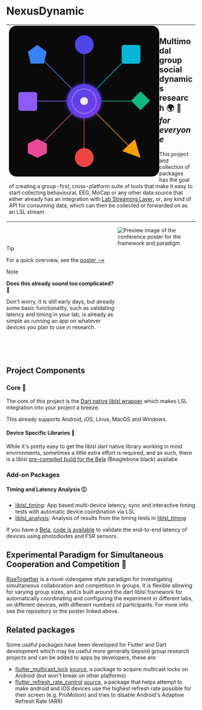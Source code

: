 # NexusDynamic


<table vspace="50" style="width: 100%; border: none;" cellspacing="0" cellpadding="0" border="0">
  <tr>
    <td colspan="2" valign="middle">
      <img align="left" src="../nexusdynamic.svg" title="NexusDynamic" alt="NexusDynamic logo showing a central slowly pulsing circular node with spokes connecting to surrounding nodes that have different shapes (circles, squares, triangles, hexagon, etc)" width="400" height="400" />
      <h2><strong>Multimodal group social dynamics research</strong> 🌍 🌟<br/><em>for everyone </em></h2>
      <p>This project and collection of packages has the goal of creating a group-first, cross-platform suite of tools that make it easy to start collecting behavioural, EEG, MoCap or any other data source that either already has an integration with <a href="https://labstreaminglayer.org/">Lab Streaming Layer</a>, or, any kind of API for consuming data, which can then be collected or forwarded on as an LSL stream.</p>
  </td>
</table>



<a href="https://github.com/NexusDynamic/.github/blob/main/profile/FINAL-Coop_comp_paradigm-A0Poster_reduced.pdf">
  <img width="208" height="293" alt="Preview image of the conference poster for the framework and paradigm" src="https://github.com/user-attachments/assets/130362be-863d-4655-b559-7cd3ddad833f" align="right" />
</a>

<br/><br/>

> [!TIP]
> For a quick overview, see the <a href="https://github.com/NexusDynamic/.github/blob/main/profile/FINAL-Coop_comp_paradigm-A0Poster_reduced.pdf">poster &mdash;&mdash;&gt;</a>

> [!NOTE]
> **Does this already sound too complicated?** 🥴
> 
> Don't worry, it is still early days, but already some basic functionality, such as validating latency and timing in your lab, is already as simple as running an app on whatever devices you plan to use in research.

<br/><br/><br/>

## Project Components

### Core 🍎

The core of this project is the [Dart native liblsl wrapper](https://github.com/NexusDynamic/liblsl.dart/tree/main/packages/liblsl) which makes LSL integration into your project a breeze.

This already supports Android, iOS, Linux, MacOS and Windows.

#### Device Specific Libraries 📱

While it's pretty easy to get the liblsl dart native library working in most environments, sometimes a little extra effort is required, and as such, there is a liblsl [pre-compiled build for the Bela](https://github.com/NexusDynamic/Bela-liblsl) (Beaglebone black) availabe

### Add-on Packages

#### Timing and Latency Analysis 🕦


- [liblsl_timing](https://github.com/NexusDynamic/liblsl.dart/tree/main/packages/liblsl_timing): App based multi-device latency, sync and interactive timing tests with automatic device coordination via LSL
- [liblsl_analysis](https://github.com/NexusDynamic/liblsl.dart/tree/main/packages/liblsl_analysis): Analysis of results from the timing tests in [liblsl_timing](https://github.com/NexusDynamic/liblsl.dart/tree/main/packages/liblsl_timing)

If you have a [Bela](https://bela.io/),  [code is available](https://github.com/NexusDynamic/bela-lsl-timing) to validate the end-to-end latency of devices using photodiodes and FSR sensors.


## Experimental Paradigm for Simultaneous Cooperation and Competition 🤝

[RiseTogether](https://github.com/NexusDynamic/RiseTogether) is a novel videogame style paradigm for investigating simultaneous collaboration and competition in groups. It is flexible allowing for varying group sizes, and is built around the dart liblsl framework for automatically coordinating and configuring the experiment in different labs, on different devices, with different numbers of participants. For more info see the repository or the poster linked above.

## Related packages

Some useful packages have been developed for Flutter and Dart development which may be useful more generally beyond group research projects and can be added to apps by developers, these are:

- [flutter_multicast_lock](https://pub.dev/packages/flutter_multicast_lock) [source](https://github.com/NexusDynamic/flutter_multicast_lock), a package to acquire multicast locks on Android (but won't break on other platforms)
- [flutter_refresh_rate_control](https://pub.dev/packages/flutter_refresh_rate_control) [source](https://github.com/NexusDynamic/flutter_refresh_rate_control), a package that helps attempt to make android and iOS devices use the highest refresh rate possible for their screen (e.g. ProMotion) and tries to disable Android's Adaptive Refresh Rate (ARR)
